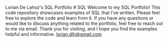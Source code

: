 Lorian De Lahoz's SQL Portfolio # SQL
Welcome to my SQL Portfolio! This code repository showcases examples of SQL that I've written. Please feel free to explore the code and learn from it. If you have any questions or would like to discuss anything related to the portfolio, feel free to reach out to me via email.
Thank you for visiting, and I hope you find the examples helpful and informative.
lorian.dlh@gmail.com
